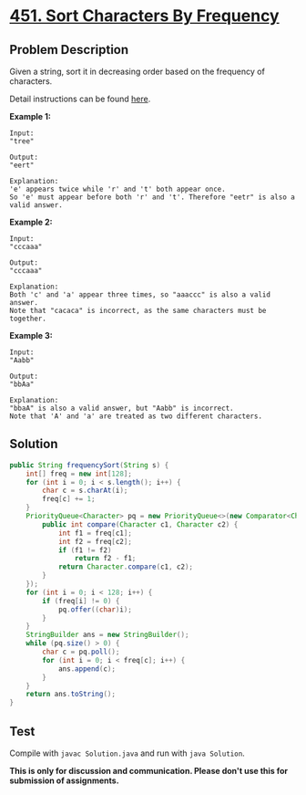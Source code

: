 # [451. Sort Characters By Frequency][title]

## Problem Description

Given a string, sort it in decreasing order based on the frequency of characters.

Detail instructions can be found [here][title].

**Example 1:**

```
Input:
"tree"

Output:
"eert"

Explanation:
'e' appears twice while 'r' and 't' both appear once.
So 'e' must appear before both 'r' and 't'. Therefore "eetr" is also a valid answer.
```

**Example 2:**

```
Input:
"cccaaa"

Output:
"cccaaa"

Explanation:
Both 'c' and 'a' appear three times, so "aaaccc" is also a valid answer.
Note that "cacaca" is incorrect, as the same characters must be together.
```

**Example 3:**

```
Input:
"Aabb"

Output:
"bbAa"

Explanation:
"bbaA" is also a valid answer, but "Aabb" is incorrect.
Note that 'A' and 'a' are treated as two different characters.
```

## Solution

```java
public String frequencySort(String s) {
    int[] freq = new int[128];
    for (int i = 0; i < s.length(); i++) {
        char c = s.charAt(i);
        freq[c] += 1;
    }
    PriorityQueue<Character> pq = new PriorityQueue<>(new Comparator<Character>() {
        public int compare(Character c1, Character c2) {
            int f1 = freq[c1];
            int f2 = freq[c2];
            if (f1 != f2)
                return f2 - f1;
            return Character.compare(c1, c2);
        }
    });
    for (int i = 0; i < 128; i++) {
        if (freq[i] != 0) {
            pq.offer((char)i);
        }
    }
    StringBuilder ans = new StringBuilder();
    while (pq.size() > 0) {
        char c = pq.poll();
        for (int i = 0; i < freq[c]; i++) {
            ans.append(c);
        }
    }
    return ans.toString();
}
```

## Test

Compile with `javac Solution.java` and run with `java Solution`.

**This is only for discussion and communication. Please don't use this for submission of assignments.**

[title]: https://leetcode.com/problems/sort-characters-by-frequency/